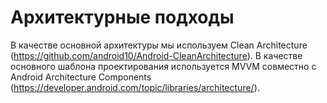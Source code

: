 # Архитектурные подходы

В качестве основной архитектуры мы используем Clean Architecture (https://github.com/android10/Android-CleanArchitecture).
В качестве основного шаблона проектирования используется MVVM совместно с Android Architecture Components (https://developer.android.com/topic/libraries/architecture/).
